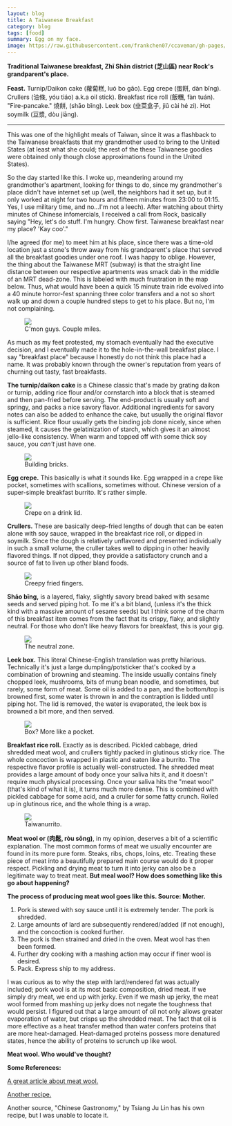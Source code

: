```yaml
---
layout: blog
title: A Taiwanese Breakfast
category: blog
tags: [food]  
summary: Egg on my face. 
image: https://raw.githubusercontent.com/frankchen07/ccaveman/gh-pages/images/blog/022313_traditional_taiwanese_breakfast_4_courtesy_fc.jpg
---
```


**Traditional Taiwanese breakfast, Zhī Shān district (芝山區) near Rock's grandparent's place.**

**Feast.** Turnip/Daikon cake (蘿蔔糕, luó bo gāo). Egg crepe (蛋餅, dàn bĭng). Crullers (油條, yóu tiáo) a.k.a oil stick). Breakfast rice roll (飯糰, fàn tuán). "Fire-pancake." 燒餅, (shāo bĭng). Leek box (韭菜盒子, jiǔ cài hé zi). Hot soymilk (豆漿, dòu jiāng).

---

This was one of the highlight meals of Taiwan, since it was a flashback to the Taiwanese breakfasts that my grandmother used to bring to the United States (at least what she could; the rest of the these Taiwanese goodies were obtained only though close approximations found in the United States).

So the day started like this. I woke up, meandering around my grandmother's apartment, looking for things to do, since my grandmother's place didn't have internet set up (well, the neighbors had it set up, but it only worked at night for two hours and fifteen minutes from 23:00 to 01:15. Yes, I use military time, and no...I'm not a leech). After watching about thirty minutes of Chinese infomercials, I received a call from Rock, basically saying "Hey, let's do stuff. I'm hungry. Chow first. Taiwanese breakfast near my place? 'Kay coo'."

I/he agreed (for me) to meet him at his place, since there was a time-old location just a stone's throw away from his grandparent's place that served all the breakfast goodies under one roof. I was happy to oblige. However, the thing about the Taiwanese MRT (subway) is that the straight line distance between our respective apartments was smack dab in the middle of an MRT dead-zone. This is labeled with much frustration in the map below. Thus, what would have been a quick 15 minute train ride evolved into a 40 minute horror-fest spanning three color transfers and a not so short walk up and down a couple hundred steps to get to his place. But no, I'm not complaining.

<figure>
    <img src="https://raw.githubusercontent.com/frankchen07/ccaveman/gh-pages/images/blog/062513_taiwanese_mrt_courtesy_wikipedia.jpg"></img>
    <figcaption>C'mon guys. Couple miles.</figcaption>
</figure>

As much as my feet protested, my stomach eventually had the executive decision, and I eventually made it to the hole-in-the-wall breakfast place. I say "breakfast place" because I honestly do not think this place had a name. It was probably known through the owner's reputation from years of churning out tasty, fast breakfasts.

**The turnip/daikon cake** is a Chinese classic that's made by grating daikon or turnip, adding rice flour and/or cornstarch into a block that is steamed and then pan-fried before serving. The end-product is usually soft and springy, and packs a nice savory flavor. Additional ingredients for savory notes can also be added to enhance the cake, but usually the original flavor is sufficient. Rice flour usually gets the binding job done nicely, since when steamed, it causes the gelatinization of starch, which gives it an almost jello-like consistency. When warm and topped off with some thick soy sauce, you *can't* just have one.

<figure>
    <img src="https://raw.githubusercontent.com/frankchen07/ccaveman/gh-pages/images/blog/022313_traditional_taiwanese_breakfast_1_courtesy_fc.jpg"></img>
    <figcaption>Building bricks.</figcaption>
</figure>

**Egg crepe.** This basically is what it sounds like. Egg wrapped in a crepe like pocket, sometimes with scallions, sometimes without. Chinese version of a super-simple breakfast burrito. It's rather simple.

<figure>
    <img src="https://raw.githubusercontent.com/frankchen07/ccaveman/gh-pages/images/blog/022313_traditional_taiwanese_breakfast_2_courtesy_fc.jpg"></img>
    <figcaption>Crepe on a drink lid.</figcaption>
</figure>

**Crullers.** These are basically deep-fried lengths of dough that can be eaten alone with soy sauce, wrapped in the breakfast rice roll, or dipped in soymilk. Since the dough is relatively unflavored and presented individually in such a small volume, the cruller takes well to dipping in other heavily flavored things. If not dipped, they provide a satisfactory crunch and a source of fat to liven up other bland foods.

<figure>
    <img src="https://raw.githubusercontent.com/frankchen07/ccaveman/gh-pages/images/blog/022313_traditional_taiwanese_breakfast_4_courtesy_fc.jpg"></img>
    <figcaption>Creepy fried fingers.</figcaption>
</figure>

**Shāo bĭng,** is a layered, flaky, slightly savory bread baked with sesame seeds and served piping hot. To me it's a bit bland, (unless it's the thick kind with a massive amount of sesame seeds) but I think some of the charm of this breakfast item comes from the fact that its crispy, flaky, and slightly neutral. For those who don't like heavy flavors for breakfast, this is your gig.

<figure>
    <img src="https://raw.githubusercontent.com/frankchen07/ccaveman/gh-pages/images/blog/022313_traditional_taiwanese_breakfast_5_courtesy_fc.jpg"></img>
    <figcaption>The neutral zone.</figcaption>
</figure>

**Leek box.** This literal Chinese-English translation was pretty hilarious. Technically it's just a large dumpling/potsticker that's cooked by a combination of browning and steaming. The inside usually contains finely chopped leek, mushrooms, bits of mung bean noodle, and sometimes, but rarely, some form of meat. Some oil is added to a pan, and the bottom/top is browned first, some water is thrown in and the contraption is lidded until piping hot. The lid is removed, the water is evaporated, the leek box is browned a bit more, and then served.

<figure>
    <img src="https://raw.githubusercontent.com/frankchen07/ccaveman/gh-pages/images/blog/022313_traditional_taiwanese_breakfast_6_courtesy_fc.jpg"></img>
    <figcaption>Box? More like a pocket.</figcaption>
</figure>

**Breakfast rice roll.** Exactly as is described. Pickled cabbage, dried shredded meat wool, and crullers tightly packed in glutinous sticky rice. The whole concoction is wrapped in plastic and eaten like a burrito. The respective flavor profile is actually well-constructed. The shredded meat provides a large amount of body once your saliva hits it, and it doesn't require much physical processing. Once your saliva hits the "meat wool" (that's kind of what it is), it turns much more dense. This is combined with pickled cabbage for some acid, and a cruller for some fatty crunch. Rolled up in glutinous rice, and the whole thing is a wrap.

<figure>
    <img src="https://raw.githubusercontent.com/frankchen07/ccaveman/gh-pages/images/blog/022313_traditional_taiwanese_breakfast_3_courtesy_fc.jpg"></img>
    <figcaption>Taiwanurrito.</figcaption>
</figure>

**Meat wool or (肉鬆, ròu sōng)**, in my opinion, deserves a bit of a scientific explanation. The most common forms of meat we usually encounter are found in its more pure form. Steaks, ribs, chops, loins, etc. Treating these piece of meat into a beautifully prepared main course would do it proper respect. Pickling and drying meat to turn it into jerky can also be a legitimate way to treat meat. **But meal wool? How does something like this go about happening?**

**The process of producing meat wool goes like this. Source: Mother.**

1. Pork is stewed with soy sauce until it is extremely tender. The pork is shredded.
2. Large amounts of lard are subsequently rendered/added (if not enough), and the concoction is cooked further.
3. The pork is then strained and dried in the oven. Meat wool has then been formed.
4. Further dry cooking with a mashing action may occur if finer wool is desired.
5. Pack. Express ship to my address.

I was curious as to why the step with lard/rendered fat was actually included; pork wool is at its most basic composition, dried meat. If we simply dry meat, we end up with jerky. Even if we mash up jerky, the meat wool formed from mashing up jerky does not negate the toughness that would persist. I figured out that a large amount of oil not only allows greater evaporation of water, but crisps up the shredded meat. The fact that oil is more effective as a heat transfer method than water confers proteins that are more heat-damaged. Heat-damaged proteins possess more denatured states, hence the ability of proteins to scrunch up like wool.

**Meat wool. Who would've thought?**

**Some References:**

[A great article about meat wool.](http://www.seriouseats.com/2011/05/my-latest-obsession-pork-floss-chinese-rousong-pork-sung-pork-fu.html)

[Another recipe.]( http://www.myasiankitchenny.com/2011/01/rousong-pork-floss.html)

Another source, "Chinese Gastronomy," by Tsiang Ju Lin has his own recipe, but I was unable to locate it.
